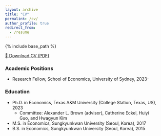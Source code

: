 ```yaml
---
layout: archive
title: "CV"
permalink: /cv/
author_profile: true
redirect_from:
  - /resume
---
```


{% include base_path %}

[📄 Download CV (PDF)](https://hyundamje.github.io/papers/cv_je.pdf)

### Academic Positions
* Research Fellow, School of Economics, University of Sydney, 2023-
  
### Education
* Ph.D. in Economics, Texas A&M University (College Station, Texas, US), 2023   
   * Committee: Alexander L. Brown (advisor), Catherine Eckel, Huiyi Guo, and Hwagyun Kim
* M.S. in Economics, Sungkyunkwan University (Seoul, Korea), 2017
* B.S. in Economics, Sungkyunkwan University (Seoul, Korea), 2015


